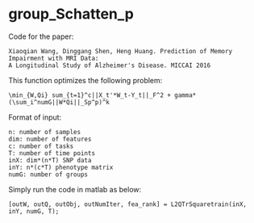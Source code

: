# group_Schatten_p

Code for the paper:

    Xiaoqian Wang, Dinggang Shen, Heng Huang. Prediction of Memory Impairment with MRI Data: 
    A Longitudinal Study of Alzheimer's Disease. MICCAI 2016

This function optimizes the following problem:

    \min_{W,Qi} sum_{t=1}^c||X_t'*W_t-Y_t||_F^2 + gamma*(\sum_i^numG||W*Qi||_Sp^p)^k

Format of input:
    
    n: number of samples
    dim: number of features
    c: number of tasks
    T: number of time points
    inX: dim*(n*T) SNP data
    inY: n*(c*T) phenotype matrix
    numG: number of groups

Simply run the code in matlab as below:

    [outW, outQ, outObj, outNumIter, fea_rank] = L2QTrSquaretrain(inX, inY, numG, T);
